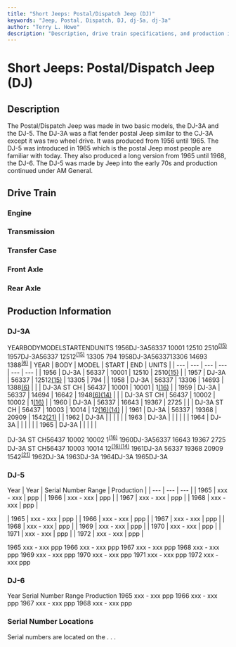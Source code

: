 ```yaml
---
title: "Short Jeeps: Postal/Dispatch Jeep (DJ)"
keywords: "Jeep, Postal, Dispatch, DJ, dj-5a, dj-3a"
author: "Terry L. Howe"
description: "Description, drive train specifications, and production information for the Jeep Postal/Dispatch Jeep (DJ)"
---
```


# Short Jeeps: Postal/Dispatch Jeep (DJ)
## Description
The Postal/Dispatch Jeep was made in two basic models, the
DJ-3A and the DJ-5.  The DJ-3A was a flat fender postal Jeep
similar to the CJ-3A except it was two wheel drive.  It was
produced from 1956 until 1965.  The DJ-5 was introduced in 1965
which is the postal Jeep most people are familiar with today.
They also produced a long version from 1965 until 1968, the
DJ-6.  The DJ-5 was made by Jeep into the early 70s and production
continued under AM General.
## Drive Train
### Engine
### Transmission
### Transfer Case
### Front Axle
### Rear Axle
## Production Information
### DJ-3A
YEARBODYMODELSTARTENDUNITS
1956DJ-3A56337      10001     12510    2510<sup>[(15)](/history/index.html#15)</sup>
1957DJ-3A56337     12512<sup>[(15)](/history/index.html#15)</sup>     13305      794
1958DJ-3A5633713306     14693     1388<sup>[(6)](/history/index.html#6)</sup>
| YEAR | BODY | MODEL | START | END | UNITS |
| --- | --- | --- | --- | --- | --- |
| 1956 | DJ-3A | 56337 | 10001 | 12510 | 2510[(15)](/history/index.html#15) |
| 1957 | DJ-3A | 56337 | 12512[(15)](/history/index.html#15) | 13305 | 794 |
| 1958 | DJ-3A | 56337 | 13306 | 14693 | 1388[(6)](/history/index.html#6) |
|  | DJ-3A ST CH | 56437 | 10001 | 10001 | 1[(16)](/history/index.html#16) |
| 1959 | DJ-3A | 56337 | 14694 | 16642 | 1948[(6)](/history/index.html#6)[(14)](/history/index.html#14) |
|  | DJ-3A ST CH | 56437 | 10002 | 10002 | 1[(16)](/history/index.html#16) |
| 1960 | DJ-3A | 56337 | 16643 | 19367 | 2725 |
|  | DJ-3A ST CH | 56437 | 10003 | 10014 | 12[(16)](/history/index.html#16)[(14)](/history/index.html#14) |
| 1961 | DJ-3A | 56337 | 19368 | 20909 | 1542[(21)](/history/index.html#21) |
| 1962 | DJ-3A |  |  |  |  |
| 1963 | DJ-3A |  |  |  |  |
| 1964 | DJ-3A |  |  |  |  |
| 1965 | DJ-3A |  |  |  |  |

DJ-3A ST CH56437 10002     10002        1<sup>[(16)](/history/index.html#16)</sup>
1960DJ-3A56337      16643      19367       2725
DJ-3A ST CH56437      10003      10014         12<sup>[(16)](/history/index.html#16)</sup><sup>[(14)](/history/index.html#14)</sup>
1961DJ-3A 56337     19368     20909      1542<sup>[(21)](/history/index.html#21)</sup>
1962DJ-3A
1963DJ-3A
1964DJ-3A
1965DJ-3A
### DJ-5
Year
| Year | Serial Number Range | Production |
| --- | --- | --- |
| 1965 | xxx - xxx | ppp |
| 1966 | xxx - xxx | ppp |
| 1967 | xxx - xxx | ppp |
| 1968 | xxx - xxx | ppp |

| 1965 | xxx - xxx | ppp |
| 1966 | xxx - xxx | ppp |
| 1967 | xxx - xxx | ppp |
| 1968 | xxx - xxx | ppp |
| 1969 | xxx - xxx | ppp |
| 1970 | xxx - xxx | ppp |
| 1971 | xxx - xxx | ppp |
| 1972 | xxx - xxx | ppp |

1965
xxx - xxx
ppp
1966
xxx - xxx
ppp
1967
xxx - xxx
ppp
1968
xxx - xxx
ppp
1969
xxx - xxx
ppp
1970
xxx - xxx
ppp
1971
xxx - xxx
ppp
1972
xxx - xxx
ppp
### DJ-6
Year
Serial Number Range 
Production
1965
xxx - xxx
ppp
1966
xxx - xxx
ppp
1967
xxx - xxx
ppp
1968
xxx - xxx
ppp
### Serial Number Locations
Serial numbers are located on the . . .